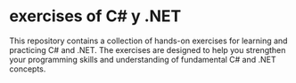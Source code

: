 # exercises of C# y .NET

This repository contains a collection of hands-on exercises for learning and practicing C# and .NET. The exercises are designed to help you strengthen your programming skills and understanding of fundamental C# and .NET concepts.